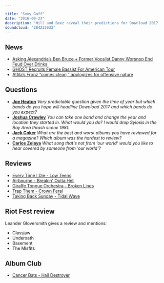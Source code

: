 ```yaml
---

title: "Sexy Guff"
date: "2016-09-23"
description: "Hill and Beez reveal their predictions for Download 2017, there's a report from Riot Fest in Chicago where The Misfits played their 2nd show since 1983, it's another bumper week for album reviews including Every Time I Die, Airbourne, Giraffe Tongue Orchestra (Mastodon, Dillinger, Alice In Chains etc.) and more, a report from our World Cup of Rock and our Album Club is Hail Destroyer from Cancer Bats."
soundcloud: "284232033"
---
```


## News

* [Asking Alexandria’s Ben Bruce + Former Vocalist Danny Worsnop End Feud Over Drinks](http://loudwire.com/asking-alexandria-ben-bruce-former-vocalist-danny-wornop-end-feud/)
* [GHOST Recruits Female Bassist For American Tour](http://www.blabbermouth.net/news/ghost-rumored-to-have-enlisted-ex-white-zombie-bassist-sean-yseult/)
* [Attila’s Fronz “comes clean,” apologizes for offensive nature](http://www.altpress.com/news/entry/attilas_fronz_releases_apology_video_saying_he_needs_to_be_more_sensitive)

## Questions

* **[Joe Heaton](https://www.facebook.com/thatsnotmetalpodcast/posts/1960193254207209?comment_id=1960198984206636&comment_tracking=%7B%22tn%22%3A%22R9%22%7D)**
  _Very predictable question given the time of year but which bands do you hope will headline Download 2017 and which bands do you expect?_
* **[Joshua Crawley](https://www.facebook.com/thatsnotmetalpodcast/posts/1960193254207209?comment_id=1960201420873059&comment_tracking=%7B%22tn%22%3A%22R9%22%7D)**
  _You can take one band and change the year and location they started in. What would you do? I would drop Sylosis in the Bay Area thrash scene 1981._
* **[Jack Coker](https://www.facebook.com/thatsnotmetalpodcast/posts/1960193254207209?comment_id=1960204947539373&comment_tracking=%7B%22tn%22%3A%22R9%22%7D)**
  _What are the best and worst albums you have reviewed for a magazine? Which album was the hardest to review?_
* **[Carlos Zelaya](https://www.facebook.com/thatsnotmetalpodcast/posts/1960193254207209?comment_id=1960196910873510&comment_tracking=%7B%22tn%22%3A%22R9%22%7D)**
  _What song that's not from 'our world' would you like to hear covered by someone from 'our world'?_

## Reviews

* [Every Time I Die - Low Teens](https://itunes.apple.com/gb/album/low-teens/id1124263496)
* [Airbourne - Breakin' Outta Hell](https://itunes.apple.com/gb/album/breakin-outta-hell/id1135543794)
* [Giraffe Tongue Orchestra - Broken Lines](https://itunes.apple.com/gb/album/broken-lines/id1124116273)
* [Trap Them - Crown Feral](https://itunes.apple.com/gb/album/crown-feral/id1133085187)
* [Taking Back Sunday - Tidal Wave](https://itunes.apple.com/gb/album/tidal-wave/id1120383424)

## Riot Fest review

Leander Gloversmith gives a review and mentions:

* Glassjaw
* Underoath
* Basement
* The Misfits

## Album Club

* [Cancer Bats - Hail Destroyer](https://itunes.apple.com/gb/album/hail-destroyer/id959400018)
